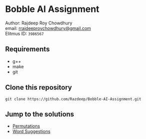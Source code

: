 # Bobble AI Assignment

Author: Rajdeep Roy Chowdhury <br/>
email: rrajdeeproychowdhury@gmail.com <br/>
Elitmus ID: `3986567`

## Requirements
 - g++
 - make
 - git

## Clone this repository

```
git clone https://github.com/Razdeep/Bobble-AI-Assignment.git
```
## Jump to the solutions
 - [Permutations](https://github.com/Razdeep/Bobble-AI-Assignment/tree/master/Permutations)
 - [Word Suggestions](https://github.com/Razdeep/Bobble-AI-Assignment/tree/master/Word%20Suggestion)
